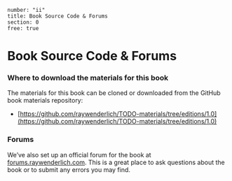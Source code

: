 ```metadata
number: "ii"
title: Book Source Code & Forums
section: 0
free: true
```

# Book Source Code & Forums

### Where to download the materials for this book

The materials for this book can be cloned or downloaded from the GitHub book materials repository:

- [https://github.com/raywenderlich/TODO-materials/tree/editions/1.0](https://github.com/raywenderlich/TODO-materials/tree/editions/1.0)

### Forums

We’ve also set up an official forum for the book at [forums.raywenderlich.com](http://forums.raywenderlich.com/). This is a great place to ask questions about the book or to submit any errors you may find.


